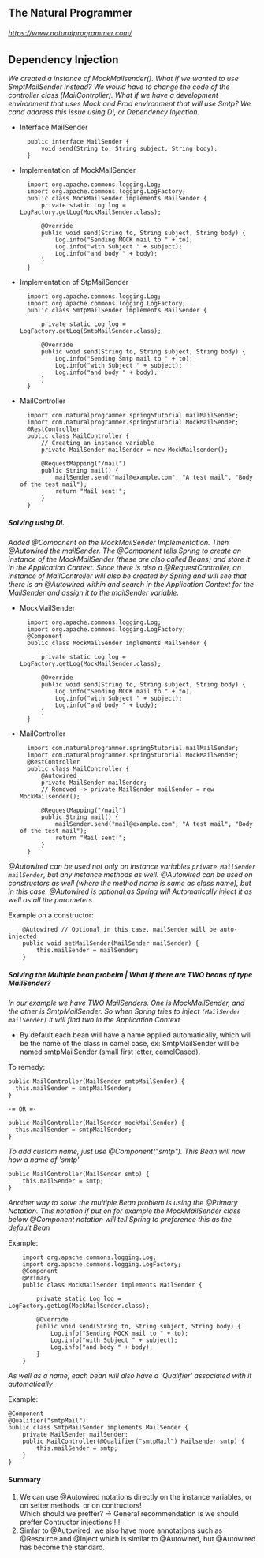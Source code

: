 ## The Natural Programmer
###### https://www.naturalprogrammer.com/

## Dependency Injection

*We created a instance of MockMailsender().  What if we wanted to use SmptMailSender instead?  We would have to change the
code of the controller class (MailController).  What if we have a development environment that uses Mock and Prod environment that
will use Smtp? We cand address this issue using DI, or Dependency Injection.*

* Interface MailSender

        public interface MailSender {
            void send(String to, String subject, String body);
        }

* Implementation of MockMailSender

        import org.apache.commons.logging.Log;
	    import org.apache.commons.logging.LogFactory;
	    public class MockMailSender implements MailSender {
		    private static Log log = LogFactory.getLog(MockMailSender.class);

    		@Override
    		public void send(String to, String subject, String body) {
    			Log.info("Sending MOCK mail to " + to);
    			Log.info("with Subject " + subject);
    			Log.info("and body " + body);
    		}
	    }

* Implementation of StpMailSender

	    import org.apache.commons.logging.Log;
	    import org.apache.commons.logging.LogFactory;
	    public class SmtpMailSender implements MailSender {

		    private static Log log = LogFactory.getLog(SmtpMailSender.class);

		    @Override
		    public void send(String to, String subject, String body) {
			    Log.info("Sending Smtp mail to " + to);
			    Log.info("with Subject " + subject);
			    Log.info("and body " + body);
		    }
	    }

* MailController
 
        import com.naturalprogrammer.spring5tutorial.mailMailSender;
	    import com.naturalprogrammer.spring5tutorial.MockMailSender;
	    @RestController
	    public class MailController {
		    // Creating an instance variable
		    private MailSender mailSender = new MockMailsender();
		
		    @RequestMapping("/mail")
		    public String mail() {
			    mailSender.send("mail@example.com", "A test mail", "Body of the test mail");
			    return "Mail sent!";
		    }
	    }

##### Solving using DI.
*Added @Component on the MockMailSender Implementation.  Then @Autowired the mailSender. The @Component tells Spring to create an instance of the MockMailSender (these are also called Beans) and store it in the Application Context.  Since there is also a @RequestController, 
an instance of MailController will also be created by Spring and will see that there is an @Autowired within and search in the Application Context for the MailSender and assign it to the mailSender variable.*

* MockMailSender	

        import org.apache.commons.logging.Log;
	    import org.apache.commons.logging.LogFactory;
	    @Component
	    public class MockMailSender implements MailSender {

		    private static Log log = LogFactory.getLog(MockMailSender.class);

		    @Override
		    public void send(String to, String subject, String body) {
			    Log.info("Sending MOCK mail to " + to);
			    Log.info("with Subject " + subject);
			    Log.info("and body " + body);
		    }
	    }

* MailController

    	import com.naturalprogrammer.spring5tutorial.mailMailSender;
    	import com.naturalprogrammer.spring5tutorial.MockMailSender;
    	@RestController
    	public class MailController {
    		@Autowired
    		private MailSender mailSender;
    		// Removed -> private MailSender mailSender = new MockMailsender();
    		
    		@RequestMapping("/mail")
    		public String mail() {
    			mailSender.send("mail@example.com", "A test mail", "Body of the test mail");
    			return "Mail sent!";
    		}
    	}

*@Autowired can be used not only on instance variables `private MailSender mailSender`, but any instance methods as well.
@Autowired can be used on constructors as well (where the method name is same as class name), but in this case, @Autowired is optional,as Spring will _Automatically_ inject it as well as all the parameters.*

Example on a constructor:

    	@Autowired // Optional in this case, mailSender will be auto-injected
    	public void setMailSender(MailSender mailSender) {
    		this.mailSender = mailSender;
    	}

##### Solving the Multiple bean probelm | What if there are TWO beans of type MailSender?
*In our example we have TWO MailSenders.  One is MockMailSender, and the other is SmtpMailSender. So when Spring tries to inject `(MailSender mailSender)` it will find two in the Application Context*

* By default each bean will have a name applied automatically, which will be the name of the class in camel case, ex: SmtpMailSender will be named smtpMailSender (small first letter, camelCased).

To remedy:

	public MailController(MailSender smtpMailSender) {
	  this.mailSender = smtpMailSender;
	}
	
	-= OR =-

	public MailController(MailSender mockMailSender) {
	  this.mailSender = smtpMailSender;
	}
	
*To add custom name, just use @Component("smtp").  This Bean will now how a name of 'smtp'*

	public MailController(MailSender smtp) {
		this.mailSender = smtp;
	}

*Another way to solve the multiple Bean problem is using the @Primary Notation.  This notation if put on for example the
MockMailSender class below @Component notation will tell Spring to preference this as the default Bean*

Example:

    	import org.apache.commons.logging.Log;
	    import org.apache.commons.logging.LogFactory;
	    @Component
	    @Primary
	    public class MockMailSender implements MailSender {

		    private static Log log = LogFactory.getLog(MockMailSender.class);

		    @Override
		    public void send(String to, String subject, String body) {
			    Log.info("Sending MOCK mail to " + to);
			    Log.info("with Subject " + subject);
			    Log.info("and body " + body);
		    }
	    }

*As well as a name, each bean will also have a 'Qualifier' associated with it automatically*

Example:

	@Component
	@Qualifier("smtpMail")
	public class SmtpMailSender implements MailSender {
		private MailSender mailSender;
		public MailController(@Qualifier("smtpMail") Mailsender smtp) {
			this.mailSender = smtp;
		}
	}


#### Summary
1. We can use @Autowired notations directly on the instance variables, or on setter methods, or on contructors!  
Which should we preffer? -> General recommendation is we should preffer Contructor injections!!!!!
2. Simlar to @Autowired, we also have more annotations such as @Resource and @Inject which is similar to @Autowired, 
but @Autowired has become the standard.
